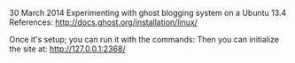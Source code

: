 30 March 2014
Experimenting with ghost blogging system on a Ubuntu 13.4
References:
http://docs.ghost.org/installation/linux/

Once it's setup; you can run it with the commands:
Then you can initialize the site at:
http://127.0.0.1:2368/

